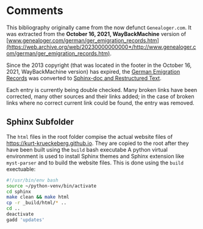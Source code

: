 # Comments

This bibliography originally came from the now defunct `Genealoger.com`. It was extracted from the **October 16, 2021,
WayBackMachine** version of
[www.genealoger.com/german/ger_emigration_records.htm](https://web.archive.org/web/20230000000000*/http://www.genealoger.com/german/ger_emigration_records.htm).

Since the 2013 copyright (that was located in the footer in the October 16, 2021, WayBackMachine version) has expired, the [German Emigration Records](https://web.archive.org/web/20230000000000*/http://www.genealoger.com/german/ger_emigration_records.htm)
was converted to [Sphinx-doc and Restructured Text](https://www.sphinx-doc.org/en/master/).

Each entry is currently being double checked. Many broken links have been corrected, many other sources and their links added; in the case of broken links where no correct current link could be found, the entry was removed.

## Sphinx Subfolder

The `html` files in the root folder compise the actual website files of <https://kurt-krueckeberg.github.io>. They are copied to the root after they have been built using the `build` bash executabe
A python virtual environment is used to install Sphinx themes and Sphinx extension like `myst-parser` and to build the website files. This is done using the `build` exectuable:

```bash
#!/usr/bin/env bash
source ~/python-venv/bin/activate
cd sphinx
make clean && make html
cp -r _build/html/* ..
cd ..
deactivate
gadd 'updates'
```

